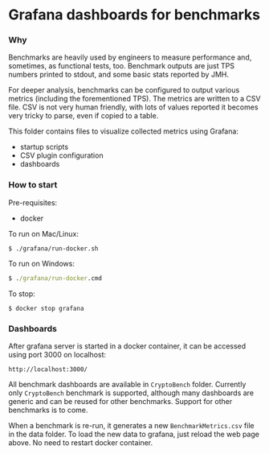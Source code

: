 # Grafana dashboards for benchmarks

### Why

Benchmarks are heavily used by engineers to measure performance and, sometimes, as functional
tests, too. Benchmark outputs are just TPS numbers printed to stdout, and some basic stats
reported by JMH.

For deeper analysis, benchmarks can be configured to output various metrics (including the
forementioned TPS). The metrics are written to a CSV file. CSV is not very human friendly,
with lots of values reported it becomes very tricky to parse, even if copied to a table.

This folder contains files to visualize collected metrics using Grafana:

* startup scripts
* CSV plugin configuration
* dashboards

### How to start

Pre-requisites:

* docker

To run on Mac/Linux:

```shell
$ ./grafana/run-docker.sh
```

To run on Windows:

```cmd
$ ./grafana/run-docker.cmd
````

To stop:

```shell / cmd
$ docker stop grafana
```

### Dashboards

After grafana server is started in a docker container, it can be accessed using port 3000 on localhost:

```
http://localhost:3000/
```

All benchmark dashboards are available in `CryptoBench` folder. Currently only `CryptoBench` benchmark
is supported, although many dashboards are generic and can be reused for other benchmarks. Support for
other benchmarks is to come.

When a benchmark is re-run, it generates a new `BenchmarkMetrics.csv` file in the data folder. To load
the new data to grafana, just reload the web page above. No need to restart docker container.
